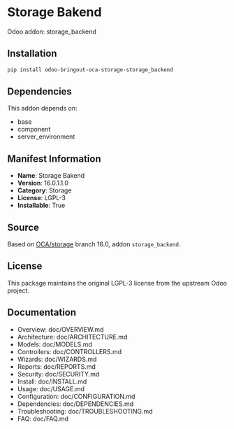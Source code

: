 # Storage Bakend

Odoo addon: storage_backend

## Installation

```bash
pip install odoo-bringout-oca-storage-storage_backend
```

## Dependencies

This addon depends on:
- base
- component
- server_environment

## Manifest Information

- **Name**: Storage Bakend
- **Version**: 16.0.1.1.0
- **Category**: Storage
- **License**: LGPL-3
- **Installable**: True

## Source

Based on [OCA/storage](https://github.com/OCA/storage) branch 16.0, addon `storage_backend`.

## License

This package maintains the original LGPL-3 license from the upstream Odoo project.

## Documentation

- Overview: doc/OVERVIEW.md
- Architecture: doc/ARCHITECTURE.md
- Models: doc/MODELS.md
- Controllers: doc/CONTROLLERS.md
- Wizards: doc/WIZARDS.md
- Reports: doc/REPORTS.md
- Security: doc/SECURITY.md
- Install: doc/INSTALL.md
- Usage: doc/USAGE.md
- Configuration: doc/CONFIGURATION.md
- Dependencies: doc/DEPENDENCIES.md
- Troubleshooting: doc/TROUBLESHOOTING.md
- FAQ: doc/FAQ.md
